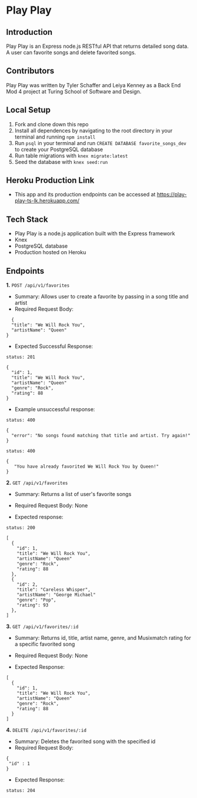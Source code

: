 # Play Play

## Introduction
Play Play is an Express node.js RESTful API that returns detailed song data. A user can favorite songs and delete favorited songs.

## Contributors
Play Play was written by Tyler Schaffer and Leiya Kenney as a Back End Mod 4 project at Turing School of Software and Design.

## Local Setup
1. Fork and clone down this repo
2. Install all dependences by navigating to the root directory in your terminal and running `npm install`
3. Run `psql` in your terminal and run `CREATE DATABASE favorite_songs_dev` to create your PostgreSQL database
4. Run table migrations with `knex migrate:latest`
5. Seed the database with `knex seed:run`

## Heroku Production Link
- This app and its production endpoints can be accessed at https://play-play-ts-lk.herokuapp.com/

## Tech Stack
- Play Play is a node.js application built with the Express framework
- Knex
- PostgreSQL database
- Production hosted on Heroku

## Endpoints

**1.** `POST /api/v1/favorites`
  - Summary: Allows user to create a favorite by passing in a song title and artist
  - Required Request Body: 
  ```
    {
    "title": "We Will Rock You",
    "artistName": "Queen"
  }
  ```
  - Expected Successful Response: 
  ```
  status: 201

  {
    "id": 1,
    "title": "We Will Rock You",
    "artistName": "Queen"
    "genre": "Rock",
    "rating": 88
  }
  ```
  
  - Example unsuccessful response:
  ```
  status: 400

  {
    "error": "No songs found matching that title and artist. Try again!"
  }
  ```
  ```
  status: 400

  {
     "You have already favorited We Will Rock You by Queen!"
  }
  ```
  
**2.** `GET /api/v1/favorites`
  - Summary: Returns a list of user's favorite songs
  - Required Request Body: None
  
  - Expected response: 
  ```
  status: 200

  [
    {
      "id": 1,
      "title": "We Will Rock You",
      "artistName": "Queen"
      "genre": "Rock",
      "rating": 88
    },
    {
      "id": 2,
      "title": "Careless Whisper",
      "artistName": "George Michael"
      "genre": "Pop",
      "rating": 93
    },
  ]
  ```

**3.** `GET /api/v1/favorites/:id`
  - Summary: Returns id, title, artist name, genre, and Musixmatch rating for a specific favorited song
  - Required Request Body: None

  - Expected Response:
  ```
  [
    {
      "id": 1,
      "title": "We Will Rock You",
      "artistName": "Queen"
      "genre": "Rock",
      "rating": 88
    }
  ]
  ```
**4.** `DELETE /api/v1/favorites/:id`
  - Summary: Deletes the favorited song with the specified id
  - Required Request Body: 
   ```
   {
    "id" : 1
   }
   ```
  - Expected Response: 
  ```
  status: 204
  ```
